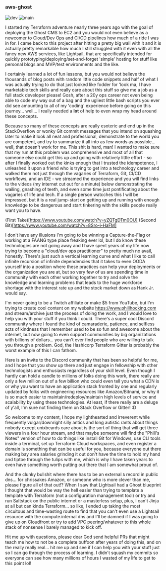 ### aws-ghost
![dev](https://github.com/phillhocking/aws-ghost/actions/workflows/tflint-dev.yml/badge.svg?branch=dev) ![main](https://github.com/phillhocking/aws-ghost/actions/workflows/terraform.yaml/badge.svg)

I started my Terraform adventure nearly three years ago with the goal of deploying the Ghost CMS to EC2 and you would not even believe as a newcomer to Cloud/Dev Ops and CI/CD pipelines how much of a ride I was in for. I came back to this project after hitting a pretty big wall with it and it is actually pretty remarkable how much I still struggled with it even with all the fancy new AWS services, like Lightsail, that are specifically intended for quickly prototyping/deploying/set-and-forget 'simple' hosting for stuff like personal blogs and MVP/test environments and the like. 

I certainly learned a lot of fun lessons, but you would not believe the thousands of blog posts with random little code snippets and half of what I was actually trying to do that just looked like fodder for 'look ma, I have marketable tech skills and really care about this stuff so give me a job as a full stack developer please! Gosh, after a 20y ops career not even being able to code my way out of a bag and the ugliest little bash scripts you ever did see amounting to all of my 'coding' experience before going on this journey... well... I really needed a **lot** of help to even wrap my head around these concepts.  

Because so many of these concepts are really esoteric and end up in the StackOverflow or wonky Git commit messages that you intend on squashing later to make it look all neat and professional, demonstrate to the world you are competent, and try to summarize it all into as few words as possible... well, that doesn't work for me. This shit is hard, man!  I wanted to make sure that my run at this problem was comprehensive and most of all that someone else could get this up and going with relatively little effort - so after I finally worked out the kinks enough that I trusted the idempotence, I unleashed it upon a friend who is trying to get into a technology career and walked them not just through the vagaries of Terraform, Git, CI/CD workflows, and an IDE - we streamed the experience and you will find links to the videos (my internet cut out for a minute) below demonstrating the wailing, gnashing of teeth, and even some time just pontificating about the vagaries of life and tech. If a single person watcches this I will be impressed, but it is a real jump-start on getting up and running with enough knowledge to be dangerous and start tinkering with the skills people really want you to have. 

(First Take)[https://www.youtube.com/watch?v=yZQTgDTm0OU]
(Second Bit)[https://www.youtube.com/watch?v=8Sro-i-HaFM]

I don't have any illusions I'm going to be winning a Capture-the-Flag or working at a FAANG type place freaking ever lol, but I do know these technologies are not going away and I have spent years of my life now trying to become a "cloud/dev ops practitioner" to pretty much no avail, honestly. There's just such a vertical learning curve and what I like to call infinite recursion of infinite dependencies that it takes to even OODA yourself into a position where these practices can help your deployments or the organization you are at, but so very few of us are spending time in community with each other working together to try and solve the knowledge and learning problems that leads to the huge workforce shortage with the interest rate up and the stock market down as Hank Jr. would say. 

I'm never going to be a Twitch affiliate or make $5 from YouTube, but I'm trying to create cool content on my website https://www.phillhocking.com and stream/archive just the process of doing the work, and I would love to help you with your stuff if you think I could. There's a super cool Discord community where I found the kind of camaraderie, patience, and selfless acts of kindness that I remember used to be so fun and awesome about the internet, but now going to even support communities by big organizations with billions of dollars... you can't ever find people who are willing to talk you through a problem. God, the Hashicorp Terraform Gitter is probably the worst example of this I can fathom. 

Here is an invite to the Discord community that has been so helpful for me, and I hope that you show up there and just engage in fellowship with other technologists and enthusiasts regardless of your skill level. Even though I hardly can hold a candle to millions of folks doing this work, there really are only a few million out of a few billion who could even tell you what a CDN is or why you want to have an application stack fronted by one and regularly updated by folks with engineering resources like Amazon/Bitnami, or why it is so much easier to maintain/redeploy/maintain high levels of service and scalability by using these technologies. At least, if there really are a deluge of y'all, I'm sure not finding them on Stack Overflow or Gitter! :D

So welcome to my content, I hope my lighthearted and irreverent while frequently vulgar/downright silly antics and long autistic rants about things nobody except unixbeards care about is the sort of thing that will get three viewers in a four hour stream, and that maybe someone will find the "Phill's Notes" version of how to do things like install Git for Windows, use CLI tools inside a terminal, set up Terraform Cloud workspaces, and even register a domain is something that can be useful for you, because everyone out there making bay area salaries grinding it out don't have the time to hold my hand and tiptoe through the tulips with me, which is why I have taken years to even have something worth putting out there that I am somewhat proud of. 

And the clunky bullshit where there has to be an external `A` record in public dns... for chrissakes Amazon, or someone who is more clever than me, please figure all of that out!? When I saw that Lightsail had a Ghost blueprint I thought that would be way the hell easier than trying to template a template with Terraform (not a configuration management tool) or try and run Saltstack on the public internet or a masterless setup, plus, I can't Jinja at all but can kinda Terraform... so like, I ended up taking the most circuitous and time-wasting route to find that you can't even use a Lightsail resource with the compute.internal dns and I'll be damned if I was going to give up on Cloudfront or try to add VPC peering/whatever to this whole stack of nonsense I barely managed to kick off. 

Hit me up with questions, please dear God send helpful PRs that might teach me how to not be a complete buffoon after years of doing this, and on the really really real... hit me up and see if I can help you with your stuff just so I can go through the process of learning. I didn't squash my commits so everyone can see how many millions of hours I wasted of my life to get to this point lol!
